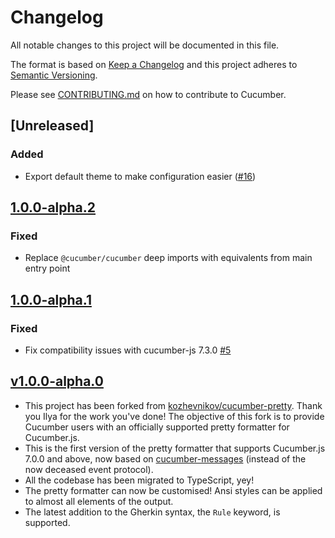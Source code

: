 # Changelog

All notable changes to this project will be documented in this file.

The format is based on [Keep a Changelog](http://keepachangelog.com/)
and this project adheres to [Semantic Versioning](http://semver.org/).

Please see [CONTRIBUTING.md](https://github.com/cucumber/cucumber/blob/master/CONTRIBUTING.md) on how to contribute to Cucumber.

## [Unreleased]
### Added
- Export default theme to make configuration easier ([#16](https://github.com/cucumber/cucumber-js-pretty-formatter/pull/16))

## [1.0.0-alpha.2](https://github.com/cucumber/cucumber-pretty-formatter/compare/v1.0.0-alpha.1...v1.0.0-alpha.2)

### Fixed

* Replace `@cucumber/cucumber` deep imports with equivalents from main entry point

## [1.0.0-alpha.1](https://github.com/cucumber/cucumber-pretty-formatter/compare/v1.0.0-alpha.0...v1.0.0-alpha.1)

### Fixed

* Fix compatibility issues with cucumber-js 7.3.0 [#5](https://github.com/cucumber/cucumber-pretty-formatter/pull/5)

## [v1.0.0-alpha.0](https://github.com/cucumber/cucumber-pretty-formatter/compare/03f000d68098f854b9596f812a474857df675491...v1.0.0-alpha.0)

* This project has been forked from [kozhevnikov/cucumber-pretty](https://github.com/kozhevnikov/cucumber-pretty). Thank you Ilya for the work you've done! The objective of this fork is to provide Cucumber users with an officially supported pretty formatter for Cucumber.js.
* This is the first version of the pretty formatter that supports Cucumber.js 7.0.0 and above, now based on [cucumber-messages](https://github.com/cucumber/cucumber/tree/master/messages) (instead of the now deceased event protocol).
* All the codebase has been migrated to TypeScript, yey!
* The pretty formatter can now be customised! Ansi styles can be applied to almost all elements of the output.
* The latest addition to the Gherkin syntax, the `Rule` keyword, is supported.
